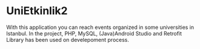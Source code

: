 # UniEtkinlik2
With this application you can reach events organized in some universities in Istanbul. In the project, PHP, MySQL, (Java)Android Studio and Retrofit Library has been used on develepoment process.
